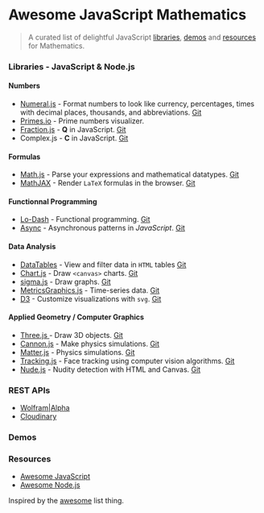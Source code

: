 # Awesome JavaScript Mathematics

> A curated list of delightful JavaScript [libraries](#libraries), [demos](#demos) and [resources](#resources) for Mathematics.

### Libraries - JavaScript & Node.js

#### Numbers
- [Numeral.js](http://numeraljs.com/) - Format numbers to look like currency, percentages, times with decimal places, thousands, and abbreviations. [Git](https://github.com/adamwdraper/Numeral-js)
- [Primes.io](http://primes.io) - Prime numbers visualizer.
- [Fraction.js](http://www.xarg.org/2014/03/precise-calculations-in-javascript/) - **Q** in JavaScript. [Git](https://github.com/infusion/Fraction.js)
- Complex.js - **C** in JavaScript. [Git](https://github.com/infusion/Complex.js)

#### Formulas
- [Math.js](http://mathjs.org/) - Parse your expressions and mathematical datatypes. [Git](https://github.com/josdejong/mathjs)
- [MathJAX](http://www.mathjax.org/) - Render `LaTeX` formulas in the browser. [Git](https://github.com/mathjax/mathjax)

#### Functionnal Programming
- [Lo-Dash](https://lodash.com/) - Functional programming. [Git](https://github.com/lodash/lodash)
- [Async](https://github.com/caolan/async) - Asynchronous patterns in *JavaScript*. [Git](https://github.com/caolan/async)

#### Data Analysis
- [DataTables](http://www.datatables.net/) - View and filter data in `HTML` tables [Git](https://github.com/DataTables/DataTables)
- [Chart.js](http://www.chartjs.org/) - Draw `<canvas>` charts. [Git](https://github.com/nnnick/Chart.js)
- [sigma.js](http://sigmajs.org/) - Draw graphs. [Git](https://github.com/jacomyal/sigma.js)
- [MetricsGraphics.js](http://metricsgraphicsjs.org/) - Time-series data. [Git](https://github.com/mozilla/metrics-graphics/)
- [D3](http://d3js.org/) - Customize visualizations with `svg`. [Git](https://github.com/mbostock/d3)

#### Applied Geometry / Computer Graphics
- [Three.js ](http://threejs.org/) - Draw 3D objects. [Git](https://github.com/mrdoob/three.js)
- [Cannon.js](http://schteppe.github.io/cannon.js/) - Make physics simulations. [Git](https://github.com/schteppe/cannon.js)
- [Matter.js](http://brm.io/matter-js/) - Physics simulations. [Git](https://github.com/liabru/matter-js/)
- [Tracking.js](http://trackingjs.com/) - Face tracking using computer vision algorithms. [Git](https://github.com/eduardolundgren/tracking.js)
- [Nude.js](http://www.patrick-wied.at/static/nudejs) - Nudity detection with HTML and Canvas. [Git](https://github.com/pa7/nude.js)

### REST APIs
- [Wolfram|Alpha](http://products.wolframalpha.com/developers)
- [Cloudinary](http://cloudinary.com/documentation/node_integration)

### Demos

### Resources
- [Awesome JavaScript](https://github.com/sorrycc/awesome-javascript)
- [Awesome Node.js](https://github.com/sindresorhus/awesome-nodejs)

Inspired by the [awesome](https://github.com/sindresorhus/awesome) list thing.
